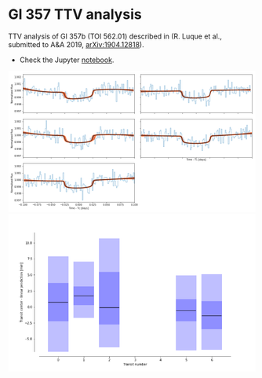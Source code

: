 # Gl 357 TTV analysis

TTV analysis of Gl 357b (TOI 562.01) described in (R. Luque et al., submitted to A&A 2019, 
[arXiv:1904.12818](https://arxiv.org/abs/1904.12818)).

 - Check the Jupyter [notebook](Gl_357_TTV_estimation.ipynb).

![](Gl_357b_lcs.png)
![](Gl_357b_ttv.png)